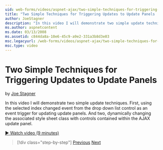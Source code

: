 ```yaml
---
uid: web-forms/videos/aspnet-ajax/two-simple-techniques-for-triggering-updates-to-update-panels
title: "Two Simple Techniques for Triggering Updates to Update Panels | Microsoft Docs"
author: JoeStagner
description: "In this video I will demonstrate two simple update techniques. First, using the selected index changed event from the drop down list control as an event trig..."
ms.author: aspnetcontent
ms.date: 03/13/2008
ms.assetid: c844da8a-10e6-45c9-a9e2-331a3b8d3e03
msc.legacyurl: /web-forms/videos/aspnet-ajax/two-simple-techniques-for-triggering-updates-to-update-panels
msc.type: video
---
```

Two Simple Techniques for Triggering Updates to Update Panels
====================
by [Joe Stagner](https://github.com/JoeStagner)

In this video I will demonstrate two simple update techniques. First, using the selected index changed event from the drop down list control as an event trigger for updating update panels. And two, dynamically changing the associated style sheet class with controls contained within the AJAX update panel.

[&#9654; Watch video (9 minutes)](https://channel9.msdn.com/Blogs/ASP-NET-Site-Videos/two-simple-techniques-for-triggering-updates-to-update-panels)

> [!div class="step-by-step"]
> [Previous](how-do-i-retrieve-values-from-server-side-ajax-controls.md)
> [Next](use-aspnet-ajax-cascading-drop-down-control-to-access-a-database.md)
